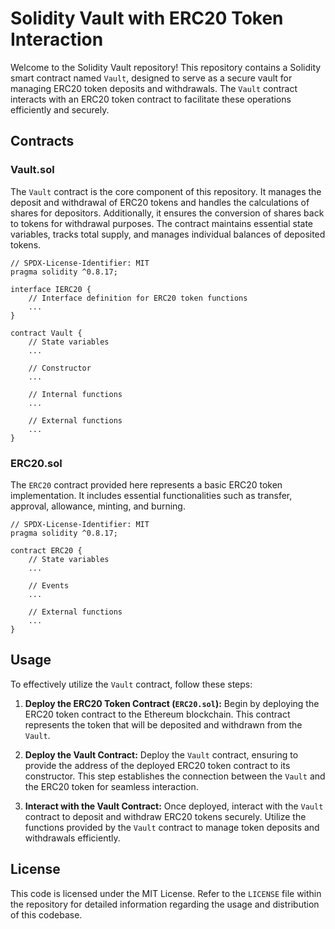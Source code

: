 # Solidity Vault with ERC20 Token Interaction

Welcome to the Solidity Vault repository! This repository contains a Solidity smart contract named `Vault`, designed to serve as a secure vault for managing ERC20 token deposits and withdrawals. The `Vault` contract interacts with an ERC20 token contract to facilitate these operations efficiently and securely.

## Contracts

### Vault.sol

The `Vault` contract is the core component of this repository. It manages the deposit and withdrawal of ERC20 tokens and handles the calculations of shares for depositors. Additionally, it ensures the conversion of shares back to tokens for withdrawal purposes. The contract maintains essential state variables, tracks total supply, and manages individual balances of deposited tokens.

```solidity
// SPDX-License-Identifier: MIT
pragma solidity ^0.8.17;

interface IERC20 {
    // Interface definition for ERC20 token functions
    ...
}

contract Vault {
    // State variables
    ...

    // Constructor
    ...

    // Internal functions
    ...

    // External functions
    ...
}
```

### ERC20.sol

The `ERC20` contract provided here represents a basic ERC20 token implementation. It includes essential functionalities such as transfer, approval, allowance, minting, and burning.

```solidity
// SPDX-License-Identifier: MIT
pragma solidity ^0.8.17;

contract ERC20 {
    // State variables
    ...

    // Events
    ...

    // External functions
    ...
}
```

## Usage

To effectively utilize the `Vault` contract, follow these steps:

1. **Deploy the ERC20 Token Contract (`ERC20.sol`):** Begin by deploying the ERC20 token contract to the Ethereum blockchain. This contract represents the token that will be deposited and withdrawn from the `Vault`.

2. **Deploy the Vault Contract:** Deploy the `Vault` contract, ensuring to provide the address of the deployed ERC20 token contract to its constructor. This step establishes the connection between the `Vault` and the ERC20 token for seamless interaction.

3. **Interact with the Vault Contract:** Once deployed, interact with the `Vault` contract to deposit and withdraw ERC20 tokens securely. Utilize the functions provided by the `Vault` contract to manage token deposits and withdrawals efficiently.

## License

This code is licensed under the MIT License. Refer to the `LICENSE` file within the repository for detailed information regarding the usage and distribution of this codebase.
